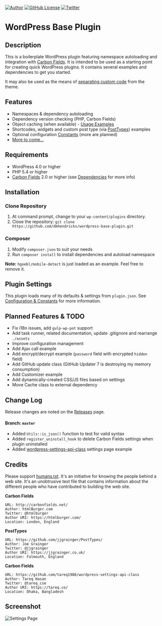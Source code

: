 [![Author](https://img.shields.io/badge/author-Daniel%20M.%20Hendricks-blue.svg)](https://www.danhendricks.com)
[![GitHub License](https://img.shields.io/badge/license-GPLv2-green.svg)](https://raw.githubusercontent.com/dmhendricks/wordpress-base-plugin/master/LICENSE)
[![Twitter](https://img.shields.io/twitter/url/https/github.com/dmhendricks/wordpress-base-plugin.svg?style=social)](https://twitter.com/danielhendricks)

# WordPress Base Plugin

## Description

This is a boilerplate WordPress plugin featuring namespace autoloading and integration with [Carbon Fields](https://github.com/htmlburger/carbon-fields). It is intended to be used as a starting point for creating quick WordPress plugins. It contains several examples and dependencies to get you started.

It may also be used as the means of [separating custom code](http://www.billerickson.net/core-functionality-plugin/) from the theme.

## Features

* Namespaces & dependency autoloading
* Dependency version checking (PHP, Carbon Fields)
* Object caching (when available) - [Usage Examples](https://github.com/dmhendricks/wordpress-base-plugin/wiki#caching)
* Shortcodes, widgets and custom post type (via [PostTypes](https://github.com/jjgrainger/PostTypes/)) examples
* Optional configuration [Constants](https://github.com/dmhendricks/wordpress-base-plugin/wiki/Configuration-&-Constants) (more are planned)
* [More to come...](#planned-features)

## Requirements

* WordPress 4.0 or higher
* PHP 5.4 or higher
* [Carbon Fields](https://github.com/htmlburger/carbon-fields) 2.0 or higher (see [Dependencies](https://github.com/dmhendricks/wordpress-base-plugin/wiki#dependencies) for more info)

## Installation

### Clone Repository

1. At command prompt, change to your `wp-content/plugins` directory.
1. Close the repository: `git clone https://github.com/dmhendricks/wordpress-base-plugin.git`

### Composer

1. Modify `composer.json` to suit your needs
1. Run `composer install` to install dependencies and autoload namespace

**Note:** `hgoebl/mobile-detect` is just loaded as an example. Feel free to remove it.

## Plugin Settings

This plugin loads many of its defaults & settings from `plugin.json`. See [Configuration & Constants](https://github.com/dmhendricks/wordpress-base-plugin/wiki/Configuration-&-Constants#pluginjson) for more information.

## Planned Features & TODO

* Fix i18n issues, add `gulp-wp-pot` support
* Add task runner, related documentation, update .gitignore and rearrange `./assets`
* Improve configuration management
* Add Ajax call example
* Add encrypt/decrypt example (`password` field with encrypted `hidden` field)
* Add GitHub update class (GitHub Updater 7 is destroying my memory consumption)
* Add Customizer example
* Add dynamically-created CSS/JS files based on settings
* Move Cache class to external dependency

## Change Log

Release changes are noted on the [Releases](https://github.com/dmhendricks/wordpress-base-plugin/releases) page.

#### Branch: `master`

* Added `Utils::is_json()` function to test for valid syntax
* Added `register_uninstall_hook` to delete Carbon Fields settings when plugin uninstalled
* Added [wordpress-settings-api-class](https://github.com/tareq1988/wordpress-settings-api-class) settings page example

## Credits

Please support [humans.txt](http://humanstxt.org/). It's an initiative for knowing the people behind a web site. It's an unobtrusive text file that contains information about the different people who have contributed to building the web site.

**Carbon Fields**

	URL: http://carbonfields.net/
	Author: htmlBurger.com
	Twitter: @htmlburger
	Author URI: https://htmlburger.com/
	Location: London, England

**PostTypes**

	URL: https://github.com/jjgrainger/PostTypes/
	Author: Joe Grainger
	Twitter: @jjgrainger
	Author URI: https://jjgrainger.co.uk/
	Location: Falmouth, England

**Carbon Fields**

	URL: https://github.com/tareq1988/wordpress-settings-api-class
	Author: Tareq Hasan
	Twitter: @tareq_cse
	Author URI: https://tareq.co/
	Location: Dhaka, Bangladesh

## Screenshot

![Settings Page](https://raw.githubusercontent.com/dmhendricks/wordpress-base-plugin/master/assets/screenshot-1.png "Settings Page")

